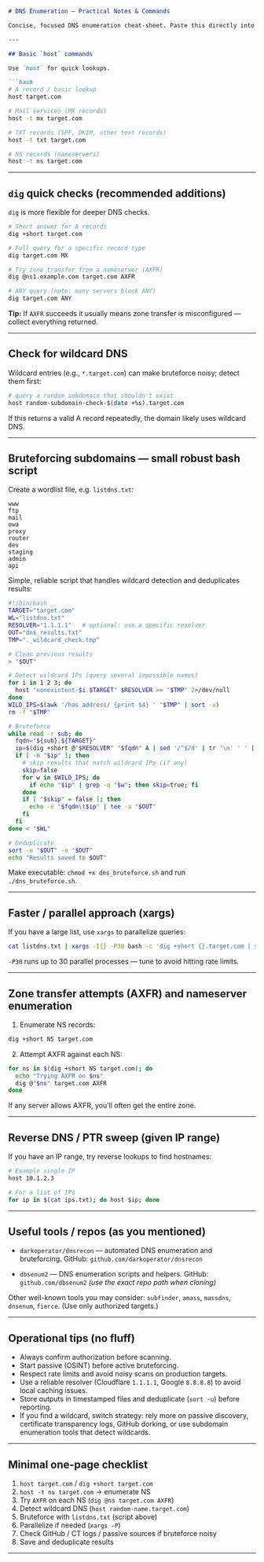 ````markdown
# DNS Enumeration — Practical Notes & Commands

Concise, focused DNS enumeration cheat-sheet. Paste this directly into a markdown file.

---

## Basic `host` commands

Use `host` for quick lookups.

```bash
# A record / basic lookup
host target.com

# Mail services (MX records)
host -t mx target.com

# TXT records (SPF, DKIM, other text records)
host -t txt target.com

# NS records (nameservers)
host -t ns target.com
````

---

## `dig` quick checks (recommended additions)

`dig` is more flexible for deeper DNS checks.

```bash
# Short answer for A records
dig +short target.com

# Full query for a specific record type
dig target.com MX

# Try zone transfer from a nameserver (AXFR)
dig @ns1.example.com target.com AXFR

# ANY query (note: many servers block ANY)
dig target.com ANY
```

**Tip:** If `AXFR` succeeds it usually means zone transfer is misconfigured — collect everything returned.

---

## Check for wildcard DNS

Wildcard entries (e.g., `*.target.com`) can make bruteforce noisy; detect them first:

```bash
# query a random subdomain that shouldn't exist
host random-subdomain-check-$(date +%s).target.com
```

If this returns a valid A record repeatedly, the domain likely uses wildcard DNS.

---

## Bruteforcing subdomains — small robust bash script

Create a wordlist file, e.g. `listdns.txt`:

```text
www
ftp
mail
owa
proxy
router
dev
staging
admin
api
```

Simple, reliable script that handles wildcard detection and deduplicates results:

```bash
#!/bin/bash
TARGET="target.com"
WL="listdns.txt"
RESOLVER="1.1.1.1"   # optional: use a specific resolver
OUT="dns_results.txt"
TMP="._wildcard_check.tmp"

# Clean previous results
> "$OUT"

# Detect wildcard IPs (query several impossible names)
for i in 1 2 3; do
  host "nonexistent-$i.$TARGET" $RESOLVER >> "$TMP" 2>/dev/null
done
WILD_IPS=$(awk '/has address/ {print $4} ' "$TMP" | sort -u)
rm -f "$TMP"

# Bruteforce
while read -r sub; do
  fqdn="${sub}.${TARGET}"
  ip=$(dig +short @"$RESOLVER" "$fqdn" A | sed '/^$/d' | tr '\n' ' ' | sed 's/ $//')
  if [ -n "$ip" ]; then
    # skip results that match wildcard IPs (if any)
    skip=false
    for w in $WILD_IPS; do
      if echo "$ip" | grep -q "$w"; then skip=true; fi
    done
    if [ "$skip" = false ]; then
      echo -e "$fqdn\t$ip" | tee -a "$OUT"
    fi
  fi
done < "$WL"

# Deduplicate
sort -u "$OUT" -o "$OUT"
echo "Results saved to $OUT"
```

Make executable: `chmod +x dns_bruteforce.sh` and run `./dns_bruteforce.sh`.

---

## Faster / parallel approach (xargs)

If you have a large list, use `xargs` to parallelize queries:

```bash
cat listdns.txt | xargs -I{} -P30 bash -c 'dig +short {}.target.com | sed "/^$/d" | awk "{print \"{}.target.com\t\" \$0}"' >> parallel_results.txt
```

`-P30` runs up to 30 parallel processes — tune to avoid hitting rate limits.

---

## Zone transfer attempts (AXFR) and nameserver enumeration

1. Enumerate NS records:

```bash
dig +short NS target.com
```

2. Attempt AXFR against each NS:

```bash
for ns in $(dig +short NS target.com); do
  echo "Trying AXFR on $ns"
  dig @"$ns" target.com AXFR
done
```

If any server allows AXFR, you'll often get the entire zone.

---

## Reverse DNS / PTR sweep (given IP range)

If you have an IP range, try reverse lookups to find hostnames:

```bash
# Example single IP
host 10.1.2.3

# For a list of IPs
for ip in $(cat ips.txt); do host $ip; done
```

---

## Useful tools / repos (as you mentioned)

* `darkoperator/dnsrecon` — automated DNS enumeration and bruteforcing.
  GitHub: `github.com/darkoperator/dnsrecon`

* `dbsenum2` — DNS enumeration scripts and helpers.
  GitHub: `github.com/dbsenum2`  *(use the exact repo path when cloning)*

Other well-known tools you may consider: `subfinder`, `amass`, `massdns`, `dnsenum`, `fierce`. (Use only authorized targets.)

---

## Operational tips (no fluff)

* Always confirm authorization before scanning.
* Start passive (OSINT) before active bruteforcing.
* Respect rate limits and avoid noisy scans on production targets.
* Use a reliable resolver (Cloudflare `1.1.1.1`, Google `8.8.8.8`) to avoid local caching issues.
* Store outputs in timestamped files and deduplicate (`sort -u`) before reporting.
* If you find a wildcard, switch strategy: rely more on passive discovery, certificate transparency logs, GitHub dorking, or use subdomain enumeration tools that detect wildcards.

---

## Minimal one-page checklist

1. `host target.com` / `dig +short target.com`
2. `host -t ns target.com` → enumerate NS
3. Try `AXFR` on each NS (`dig @ns target.com AXFR`)
4. Detect wildcard DNS (`host random-name.target.com`)
5. Bruteforce with `listdns.txt` (script above)
6. Parallelize if needed (`xargs -P`)
7. Check GitHub / CT logs / passive sources if bruteforce noisy
8. Save and deduplicate results

---
